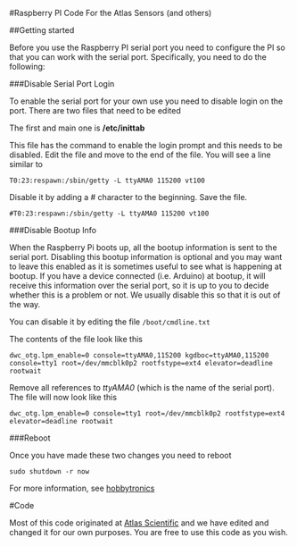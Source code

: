 #Raspberry PI Code For the Atlas Sensors (and others)

##Getting started

Before you use the Raspberry PI serial port you need to configure the PI so that you can work with the serial port. Specifically, you need to do the following:

###Disable Serial Port Login

To enable the serial port for your own use you need to disable login on the port. There are two files that need to be edited

The first and main one is **/etc/inittab**

This file has the command to enable the login prompt and this needs to be disabled. Edit the file and move to the end of the file. You will see a line similar to

```
T0:23:respawn:/sbin/getty -L ttyAMA0 115200 vt100
```

Disable it by adding a # character to the beginning. Save the file.

```
#T0:23:respawn:/sbin/getty -L ttyAMA0 115200 vt100
```

###Disable Bootup Info

When the Raspberry Pi boots up, all the bootup information is sent to the serial port. Disabling this bootup information is optional and you may want to leave this enabled as it is sometimes useful to see what is happening at bootup. If you have a device connected (i.e. Arduino) at bootup, it will receive this information over the serial port, so it is up to you to decide whether this is a problem or not. We usually disable this so that it is out of the way.

You can disable it by editing the file `/boot/cmdline.txt`

The contents of the file look like this

```
dwc_otg.lpm_enable=0 console=ttyAMA0,115200 kgdboc=ttyAMA0,115200 console=tty1 root=/dev/mmcblk0p2 rootfstype=ext4 elevator=deadline rootwait
```

Remove all references to *ttyAMA0* (which is the name of the serial port). The file will now look like this

```
dwc_otg.lpm_enable=0 console=tty1 root=/dev/mmcblk0p2 rootfstype=ext4 elevator=deadline rootwait
```

###Reboot

Once you have made these two changes you need to reboot

```
sudo shutdown -r now
```

For more information, see [hobbytronics](http://www.hobbytronics.co.uk/raspberry-pi-serial-port)


#Code

Most of this code originated at [Atlas Scientific](https://www.atlas-scientific.com/) and we have edited and changed it for our own purposes. You are free to use this code as you wish.



